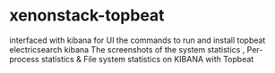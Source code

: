 # xenonstack-topbeat
interfaced with kibana for UI
the commands to run and install topbeat electricsearch kibana
The screenshots of the system statistics , Per-process statistics & File system statistics on KIBANA with Topbeat

